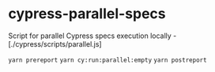 # cypress-parallel-specs
Script for parallel Cypress specs execution locally - [./cypress/scripts/parallel.js]

```yarn prereport```
```yarn cy:run:parallel:empty```
```yarn postreport```